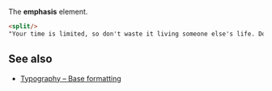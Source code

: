 The **emphasis** element.

```html
<split/>
"Your time is limited, so don't waste it living someone else's life. Don't be trapped by dogma – which is living with the results of other people's thinking." <nu-em>–Steve Jobs</nu-em>
```

## See also

* [Typography – Base formatting](../../storybook/typography/base-formatting.md)
